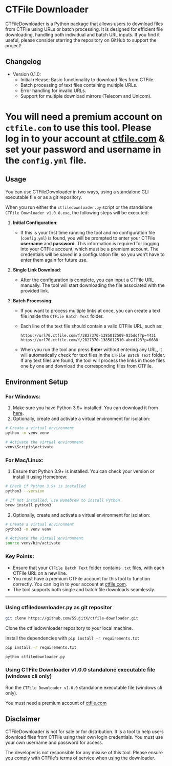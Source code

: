 # CTFile Downloader

CTFileDownloader is a Python package that allows users to download files from CTFile using URLs or batch processing. It is designed for efficient file downloading, handling both individual and batch URL inputs. If you find it useful, please consider starring the repository on GitHub to support the project!

## Changelog

- Version 0.1.0:
  - Initial release: Basic functionality to download files from CTFile.
  - Batch processing of text files containing multiple URLs.
  - Error handling for invalid URLs.
  - Support for multiple download mirrors (Telecom and Unicom).

# You will need a premium account on `ctfile.com` to use this tool. Please log in to your account at [ctfile.com](https://www.ctfile.com/p/login) & set your password and username in the `config.yml` file.

## Usage

You can use CTFileDownloader in two ways, using a standalone CLI executable file or as a git repository.

When you run either the `ctfiledownloader.py` script or the standalone `CTFile Downloader v1.0.0.exe`, the following steps will be executed:

1. **Initial Configuration**:
   - If this is your first time running the tool and no configuration file (`config.yml`) is found, you will be prompted to enter your CTFile **username** and **password**. This information is required for logging into your CTFile account, which must be a premium account. The credentials will be saved in a configuration file, so you won’t have to enter them again for future use.
2. **Single Link Download**:
   - After the configuration is complete, you can input a CTFile URL manually. The tool will start downloading the file associated with the provided link.
3. **Batch Processing**:

   - If you want to process multiple links at once, you can create a text file inside the `CTFile Batch Text` folder.
   - Each line of the text file should contain a valid CTFile URL, such as:

     ```
     https://url70.ctfile.com/f/2827370-1385012509-835ddf?p=4431
     https://url70.ctfile.com/f/2827370-1385012510-abcd123?p=6688
     ```

   - When you run the tool and press **Enter** without entering any URL, it will automatically check for text files in the `CTFile Batch Text` folder. If any text files are found, the tool will process the links in those files one by one and download the corresponding files from CTFile.


## Environment Setup

### For Windows:

1. Make sure you have Python 3.9+ installed. You can download it from [here](https://www.python.org/downloads/).
2. Optionally, create and activate a virtual environment for isolation:

```sh
# Create a virtual environment
python -m venv venv

# Activate the virtual environment
venv\Scripts\activate
```

### For Mac/Linux:

1. Ensure that Python 3.9+ is installed. You can check your version or install it using Homebrew:

```sh
# Check if Python 3.9+ is installed
python3 --version

# If not installed, use Homebrew to install Python
brew install python3
```

2. Optionally, create and activate a virtual environment for isolation:

```sh
# Create a virtual environment
python3 -m venv venv

# Activate the virtual environment
source venv/bin/activate
```


### Key Points:

- Ensure that your `CTFile Batch Text` folder contains `.txt` files, with each CTFile URL on a new line.
- You must have a premium CTFile account for this tool to function correctly. You can log in to your account at [ctfile.com](https://www.ctfile.com/p/login).
- The tool supports both single and batch file downloads seamlessly.

---

### Using ctfiledownloader.py as git repositor

```sh
git clone https://github.com/SSujitX/ctfile-downloader.git
```

Clone the ctfiledownloader repository to your local machine.

Install the dependencies with `pip install -r requirements.txt`

```sh
pip install -r requirements.txt
```

```python
python ctfiledownloader.py
```

### Using CTFile Downloader v1.0.0 standalone executable file (windows cli only)

Run the `CTFile Downloader v1.0.0` standalone executable file (windows cli only).

You must need a premium account of [ctfile.com](https://www.ctfile.com/p/login)

## Disclaimer

CTFileDownloader is not for sale or for distribution. It is a tool to help users download files from CTFile using their own login credentials. You must use your own username and password for access.

The developer is not responsible for any misuse of this tool. Please ensure you comply with CTFile's terms of service when using the downloader.
